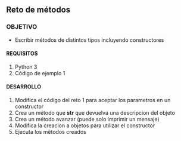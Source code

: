  
## Reto de métodos

### OBJETIVO 

- Escribir métodos de distintos tipos incluyendo constructores

#### REQUISITOS 

1. Python 3
2. Código de ejemplo 1

#### DESARROLLO

1. Modifica el código del reto 1 para aceptar los parametros en un constructor
2. Crea un método que __str__ que devuelva una descripcion del objeto
3. Crea un método avanzar (puede solo imprimir un mensaje)
4. Modifica la creacion a objetos para utilizar el constructor
5. Ejecuta los métodos creados


